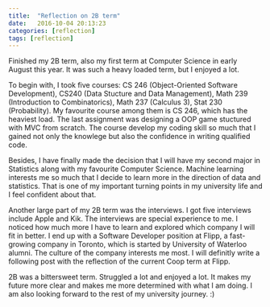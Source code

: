 ```yaml
---
title:  "Reflection on 2B term"
date:   2016-10-04 20:13:23
categories: [reflection]
tags: [reflection]
---
```

Finished my 2B term, also my first term at Computer Science in early August this year. It was such a heavy loaded term, but I enjoyed a lot. 

To begin with, I took five courses: CS 246 (Object-Oriented Software Development), CS240 (Data Stucture and Data Management), Math 239 (Introduction to Combinatorics), Math 237 (Calculus 3), Stat 230 (Probability). My favourite course among them is CS 246, which has the heaviest load. The last assignment was designing a OOP game stuctured with MVC from scratch. The course develop my coding skill so much that I gained not only the knowlege but also the confidence in writing qualified code. 

Besides, I have finally made the decision that I will have my second major in Statistics along with my favourite Computer Science. Machine learning interests me so much that I decide to learn more in the direction of data and statistics. That is one of my important turning points in my university life and I feel confident about that.

Another large part of my 2B term was the interviews. I got five interviews include Apple and Kik. The interviews are special experience to me. I noticed how much more I have to learn and explored which company I will fit in better. I end up with a Software Developer position at Flipp, a fast-growing company in Toronto, which is started by University of Waterloo alumni. The culture of the company interests me most. I will definitly write a following post with the reflection of the current Coop term at Flipp.

2B was a bittersweet term. Struggled a lot and enjoyed a lot. It makes my future more clear and makes me more determined with what I am doing. I am also looking forward to the rest of my university journey. :)
